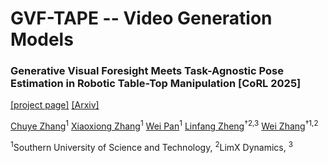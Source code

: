 # GVF-TAPE -- Video Generation Models

### Generative Visual Foresight Meets Task-Agnostic Pose Estimation in Robotic Table-Top Manipulation [CoRL 2025]

[[project page]](https://clearlab-sustech.github.io/gvf-tape/) [[Arxiv]](https://arxiv.org/abs/2509.00361)

[Chuye Zhang](https://zhangchuye.github.io)<sup>1</sup> [Xiaoxiong Zhang](https://xiaoxiongzzzz.github.io)<sup>1</sup> [Wei Pan](https://weisonweileen.github.io/#/)<sup>1</sup> [Linfang Zheng](https://lynne-zheng-linfang.github.io)<sup>†2,3</sup> [Wei Zhang](https://faculty.sustech.edu.cn/?tagid=zhangw3&go=2)<sup>†1,2</sup>

<sup>1</sup>Southern University of Science and Technology, <sup>2</sup>LimX Dynamics, <sup>3</sup>